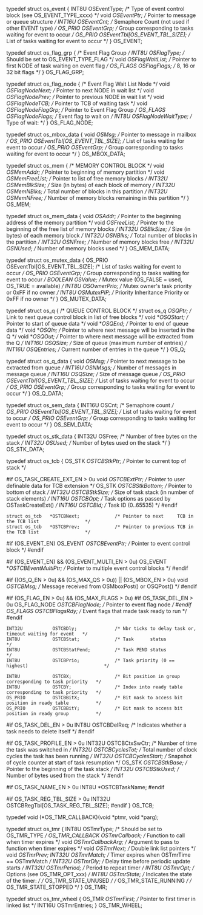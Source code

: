 typedef struct os_event {
    INT8U    OSEventType;                    /* Type of event control block (see OS_EVENT_TYPE_xxxx)    */
    void    *OSEventPtr;                     /* Pointer to message or queue structure                   */
    INT16U   OSEventCnt;                     /* Semaphore Count (not used if other EVENT type)          */
    OS_PRIO  OSEventGrp;                     /* Group corresponding to tasks waiting for event to occur */
    OS_PRIO  OSEventTbl[OS_EVENT_TBL_SIZE];  /* List of tasks waiting for event to occur                */
} OS_EVENT;

typedef struct os_flag_grp {                /* Event Flag Group                                        */
    INT8U         OSFlagType;               /* Should be set to OS_EVENT_TYPE_FLAG                     */
    void         *OSFlagWaitList;           /* Pointer to first NODE of task waiting on event flag     */
    OS_FLAGS      OSFlagFlags;              /* 8, 16 or 32 bit flags                                   */
} OS_FLAG_GRP;



typedef struct os_flag_node {               /* Event Flag Wait List Node                               */
    void         *OSFlagNodeNext;           /* Pointer to next     NODE in wait list                   */
    void         *OSFlagNodePrev;           /* Pointer to previous NODE in wait list                   */
    void         *OSFlagNodeTCB;            /* Pointer to TCB of waiting task                          */
    void         *OSFlagNodeFlagGrp;        /* Pointer to Event Flag Group                             */
    OS_FLAGS      OSFlagNodeFlags;          /* Event flag to wait on                                   */
    INT8U         OSFlagNodeWaitType;       /* Type of wait:                                           */
} OS_FLAG_NODE;

typedef struct os_mbox_data {
    void   *OSMsg;                         /* Pointer to message in mailbox                            */
    OS_PRIO OSEventTbl[OS_EVENT_TBL_SIZE]; /* List of tasks waiting for event to occur                 */
    OS_PRIO OSEventGrp;                    /* Group corresponding to tasks waiting for event to occur  */
} OS_MBOX_DATA;

typedef struct os_mem {                   /* MEMORY CONTROL BLOCK                                      */
    void   *OSMemAddr;                    /* Pointer to beginning of memory partition                  */
    void   *OSMemFreeList;                /* Pointer to list of free memory blocks                     */
    INT32U  OSMemBlkSize;                 /* Size (in bytes) of each block of memory                   */
    INT32U  OSMemNBlks;                   /* Total number of blocks in this partition                  */
    INT32U  OSMemNFree;                   /* Number of memory blocks remaining in this partition       */
} OS_MEM;


typedef struct os_mem_data {
    void   *OSAddr;                    /* Pointer to the beginning address of the memory partition     */
    void   *OSFreeList;                /* Pointer to the beginning of the free list of memory blocks   */
    INT32U  OSBlkSize;                 /* Size (in bytes) of each memory block                         */
    INT32U  OSNBlks;                   /* Total number of blocks in the partition                      */
    INT32U  OSNFree;                   /* Number of memory blocks free                                 */
    INT32U  OSNUsed;                   /* Number of memory blocks used                                 */
} OS_MEM_DATA;

typedef struct os_mutex_data {
    OS_PRIO OSEventTbl[OS_EVENT_TBL_SIZE];  /* List of tasks waiting for event to occur                */
    OS_PRIO OSEventGrp;                     /* Group corresponding to tasks waiting for event to occur */
    BOOLEAN OSValue;                        /* Mutex value (OS_FALSE = used, OS_TRUE = available)      */
    INT8U   OSOwnerPrio;                    /* Mutex owner's task priority or 0xFF if no owner         */
    INT8U   OSMutexPIP;                     /* Priority Inheritance Priority or 0xFF if no owner       */
} OS_MUTEX_DATA;

typedef struct os_q {                   /* QUEUE CONTROL BLOCK                                         */
    struct os_q   *OSQPtr;              /* Link to next queue control block in list of free blocks     */
    void         **OSQStart;            /* Pointer to start of queue data                              */
    void         **OSQEnd;              /* Pointer to end   of queue data                              */
    void         **OSQIn;               /* Pointer to where next message will be inserted  in   the Q  */
    void         **OSQOut;              /* Pointer to where next message will be extracted from the Q  */
    INT16U         OSQSize;             /* Size of queue (maximum number of entries)                   */
    INT16U         OSQEntries;          /* Current number of entries in the queue                      */
} OS_Q;


typedef struct os_q_data {
    void          *OSMsg;               /* Pointer to next message to be extracted from queue          */
    INT16U         OSNMsgs;             /* Number of messages in message queue                         */
    INT16U         OSQSize;             /* Size of message queue                                       */
    OS_PRIO        OSEventTbl[OS_EVENT_TBL_SIZE];  /* List of tasks waiting for event to occur         */
    OS_PRIO        OSEventGrp;          /* Group corresponding to tasks waiting for event to occur     */
} OS_Q_DATA;

typedef struct os_sem_data {
    INT16U  OSCnt;                          /* Semaphore count                                         */
    OS_PRIO OSEventTbl[OS_EVENT_TBL_SIZE];  /* List of tasks waiting for event to occur                */
    OS_PRIO OSEventGrp;                     /* Group corresponding to tasks waiting for event to occur */
} OS_SEM_DATA;

typedef struct os_stk_data {
    INT32U  OSFree;                    /* Number of free bytes on the stack                            */
    INT32U  OSUsed;                    /* Number of bytes used on the stack                            */
} OS_STK_DATA;

typedef struct os_tcb {
    OS_STK          *OSTCBStkPtr;           /* Pointer to current top of stack                         */

#if OS_TASK_CREATE_EXT_EN > 0u
    void            *OSTCBExtPtr;           /* Pointer to user definable data for TCB extension        */
    OS_STK          *OSTCBStkBottom;        /* Pointer to bottom of stack                              */
    INT32U           OSTCBStkSize;          /* Size of task stack (in number of stack elements)        */
    INT16U           OSTCBOpt;              /* Task options as passed by OSTaskCreateExt()             */
    INT16U           OSTCBId;               /* Task ID (0..65535)                                      */
#endif

    struct os_tcb   *OSTCBNext;             /* Pointer to next     TCB in the TCB list                 */
    struct os_tcb   *OSTCBPrev;             /* Pointer to previous TCB in the TCB list                 */

#if (OS_EVENT_EN)
    OS_EVENT        *OSTCBEventPtr;         /* Pointer to          event control block                 */
#endif

#if (OS_EVENT_EN) && (OS_EVENT_MULTI_EN > 0u)
    OS_EVENT       **OSTCBEventMultiPtr;    /* Pointer to multiple event control blocks                */
#endif

#if ((OS_Q_EN > 0u) && (OS_MAX_QS > 0u)) || (OS_MBOX_EN > 0u)
    void            *OSTCBMsg;              /* Message received from OSMboxPost() or OSQPost()         */
#endif

#if (OS_FLAG_EN > 0u) && (OS_MAX_FLAGS > 0u)
#if OS_TASK_DEL_EN > 0u
    OS_FLAG_NODE    *OSTCBFlagNode;         /* Pointer to event flag node                              */
#endif
    OS_FLAGS         OSTCBFlagsRdy;         /* Event flags that made task ready to run                 */
#endif

    INT32U           OSTCBDly;              /* Nbr ticks to delay task or, timeout waiting for event   */
    INT8U            OSTCBStat;             /* Task      status                                        */
    INT8U            OSTCBStatPend;         /* Task PEND status                                        */
    INT8U            OSTCBPrio;             /* Task priority (0 == highest)                            */

    INT8U            OSTCBX;                /* Bit position in group  corresponding to task priority   */
    INT8U            OSTCBY;                /* Index into ready table corresponding to task priority   */
    OS_PRIO          OSTCBBitX;             /* Bit mask to access bit position in ready table          */
    OS_PRIO          OSTCBBitY;             /* Bit mask to access bit position in ready group          */

#if OS_TASK_DEL_EN > 0u
    INT8U            OSTCBDelReq;           /* Indicates whether a task needs to delete itself         */
#endif

#if OS_TASK_PROFILE_EN > 0u
    INT32U           OSTCBCtxSwCtr;         /* Number of time the task was switched in                 */
    INT32U           OSTCBCyclesTot;        /* Total number of clock cycles the task has been running  */
    INT32U           OSTCBCyclesStart;      /* Snapshot of cycle counter at start of task resumption   */
    OS_STK          *OSTCBStkBase;          /* Pointer to the beginning of the task stack              */
    INT32U           OSTCBStkUsed;          /* Number of bytes used from the stack                     */
#endif

#if OS_TASK_NAME_EN > 0u
    INT8U           *OSTCBTaskName;
#endif

#if OS_TASK_REG_TBL_SIZE > 0u
    INT32U           OSTCBRegTbl[OS_TASK_REG_TBL_SIZE];
#endif
} OS_TCB;

typedef  void (*OS_TMR_CALLBACK)(void *ptmr, void *parg);



typedef  struct  os_tmr {
    INT8U            OSTmrType;                       /* Should be set to OS_TMR_TYPE                                  */
    OS_TMR_CALLBACK  OSTmrCallback;                   /* Function to call when timer expires                           */
    void            *OSTmrCallbackArg;                /* Argument to pass to function when timer expires               */
    void            *OSTmrNext;                       /* Double link list pointers                                     */
    void            *OSTmrPrev;
    INT32U           OSTmrMatch;                      /* Timer expires when OSTmrTime == OSTmrMatch                    */
    INT32U           OSTmrDly;                        /* Delay time before periodic update starts                      */
    INT32U           OSTmrPeriod;                     /* Period to repeat timer                                        */
    INT8U            OSTmrOpt;                        /* Options (see OS_TMR_OPT_xxx)                                  */
    INT8U            OSTmrState;                      /* Indicates the state of the timer:                             */
                                                      /*     OS_TMR_STATE_UNUSED                                       */
                                                      /*     OS_TMR_STATE_RUNNING                                      */
                                                      /*     OS_TMR_STATE_STOPPED                                      */
} OS_TMR;

typedef  struct  os_tmr_wheel {
    OS_TMR          *OSTmrFirst;                      /* Pointer to first timer in linked list                         */
    INT16U           OSTmrEntries;
} OS_TMR_WHEEL;
